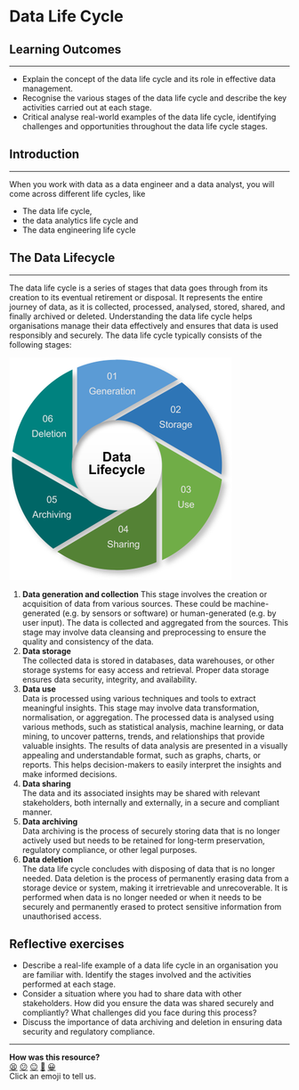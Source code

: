 # Data Life Cycle
## Learning Outcomes
---
- Explain the concept of the data life cycle and its role in effective data management.
- Recognise the various stages of the data life cycle and describe the key activities carried out at each stage.
- Critical analyse real-world examples of the data life cycle, identifying challenges and opportunities throughout the data life cycle stages.

## Introduction
---
When you work with data as a data engineer and a data analyst, you will come across different life cycles, like 
- The data life cycle,
- the data analytics life cycle and
- The data engineering life cycle

## The Data Lifecycle 
---

The data life cycle is a series of stages that data goes through from its creation to its eventual retirement or disposal. It represents the entire journey of data, as it is collected, processed, analysed, stored, shared, and finally archived or deleted. Understanding the data life cycle helps organisations manage their data effectively and ensures that data is used responsibly and securely. The data life cycle typically consists of the following stages:

![data_lifecycle.png](./assets/data_lifecycle.png)

1. **Data generation and collection**
This stage involves the creation or acquisition of data from various sources. These could be machine-generated (e.g. by sensors or software) or human-generated (e.g. by user input).
The data is collected and aggregated from the sources. This stage may involve data cleansing and preprocessing to ensure the quality and consistency of the data.
1. **Data storage**\
The collected data is stored in databases, data warehouses, or other storage systems for easy access and retrieval. Proper data storage ensures data security, integrity, and availability.
1. **Data use**\
Data is processed using various techniques and tools to extract meaningful insights. This stage may involve data transformation, normalisation, or aggregation.
The processed data is analysed using various methods, such as statistical analysis, machine learning, or data mining, to uncover patterns, trends, and relationships that provide valuable insights.
The results of data analysis are presented in a visually appealing and understandable format, such as graphs, charts, or reports. This helps decision-makers to easily interpret the insights and make informed decisions.
1. **Data sharing**\
The data and its associated insights may be shared with relevant stakeholders, both internally and externally, in a secure and compliant manner.
1. **Data archiving**\
Data archiving is the process of securely storing data that is no longer actively used but needs to be retained for long-term preservation, regulatory compliance, or other legal purposes. 
1. **Data deletion**\
The data life cycle concludes with disposing of data that is no longer needed. Data deletion is the process of permanently erasing data from a storage device or system, making it irretrievable and unrecoverable. It is performed when data is no longer needed or when it needs to be securely and permanently erased to protect sensitive information from unauthorised access. 

Reflective exercises
---
- Describe a real-life example of a data life cycle in an organisation you are familiar with. Identify the stages involved and the activities performed at each stage.
- Consider a situation where you had to share data with other stakeholders. How did you ensure the data was shared securely and compliantly? What challenges did you face during this process?
- Discuss the importance of data archiving and deletion in ensuring data security and regulatory compliance. 






<!-- BEGIN GENERATED SECTION DO NOT EDIT -->

---

**How was this resource?**  
[😫](https://airtable.com/shrUJ3t7KLMqVRFKR?prefill_Repository=makersacademy%2Fintro-to-data-analysis&prefill_File=pills%2Fdata_life_cycle.md&prefill_Sentiment=😫) [😕](https://airtable.com/shrUJ3t7KLMqVRFKR?prefill_Repository=makersacademy%2Fintro-to-data-analysis&prefill_File=pills%2Fdata_life_cycle.md&prefill_Sentiment=😕) [😐](https://airtable.com/shrUJ3t7KLMqVRFKR?prefill_Repository=makersacademy%2Fintro-to-data-analysis&prefill_File=pills%2Fdata_life_cycle.md&prefill_Sentiment=😐) [🙂](https://airtable.com/shrUJ3t7KLMqVRFKR?prefill_Repository=makersacademy%2Fintro-to-data-analysis&prefill_File=pills%2Fdata_life_cycle.md&prefill_Sentiment=🙂) [😀](https://airtable.com/shrUJ3t7KLMqVRFKR?prefill_Repository=makersacademy%2Fintro-to-data-analysis&prefill_File=pills%2Fdata_life_cycle.md&prefill_Sentiment=😀)  
Click an emoji to tell us.

<!-- END GENERATED SECTION DO NOT EDIT -->
